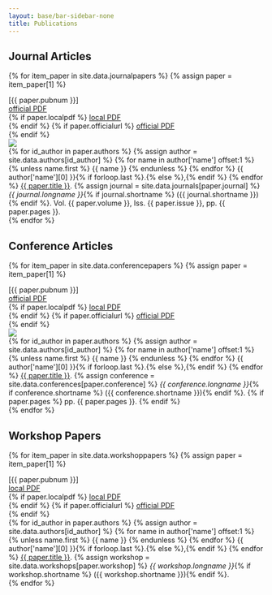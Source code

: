 ```yaml
---
layout: base/bar-sidebar-none
title: Publications
---
```


## Journal Articles
{% for item_paper in site.data.journalpapers %}
  {% assign paper = item_paper[1] %}
  <div class="row">
    <div class="publicationheader">
      <div class="col-md-12">
        <div class="row">
            <div class="col-xs-4">
        [{{ paper.pubnum }}]
            </div>
            <div class="col-xs-4 pull-right text-right hidden-md hidden-lg">
                <a href="{{ paper.officialurl }}">official&nbsp;PDF</a>
            </div>
        </div>
      </div>
    </div>
  </div>
  <div class="row">
    <div class="publicationcontent">
      <div class="publicationlinks hidden-xs hidden-sm">
          {% if paper.localpdf %}
            <a href="{{ site.baseurl }}/publications/{{ paper.localpdf }}">local&nbsp;PDF</a>
            <br>
          {% endif %}
          {% if paper.officialurl %}
            <a href="{{ paper.officialurl }}">official&nbsp;PDF</a>
            <br>
          {% endif %}
      </div>
      <div class="publicationimage">
        <a href="{{ site.baseurl }}/publications/{{ paper.localpdf }}">
          <img src="{{ site.baseurl }}/publications/{{ paper.localthumb }}">
        </a>
      </div>
      <div class="publicationcitation">
          {% for id_author in paper.authors %}
            {% assign author = site.data.authors[id_author] %}
              {% for name in author['name'] offset:1 %}
                {% unless name.first %}
                  {{ name }}
                {% endunless %}
              {% endfor %}
            {{ author['name'][0] }}{% if forloop.last %}.{% else %},{% endif %}
          {% endfor %}
          <a href="{{ site.baseurl }}/publications/{{ paper.localpdf }}">{{ paper.title }}</a>.
          {% assign journal = site.data.journals[paper.journal] %}
          <i>{{ journal.longname }}</i>{% if journal.shortname %} ({{ journal.shortname }}){% endif %}.
          Vol.&nbsp;{{ paper.volume }},
          Iss.&nbsp;{{ paper.issue }},
          pp.&nbsp;{{ paper.pages }}.
      </div>
    </div>
  </div>
{% endfor %}

## Conference Articles
{% for item_paper in site.data.conferencepapers %}
  {% assign paper = item_paper[1] %}
  <div class="row">
    <div class="publicationheader">
      <div class="col-md-12">
        <div class="row">
            <div class="col-xs-4">
        [{{ paper.pubnum }}]
            </div>
            <div class="col-xs-4 pull-right text-right hidden-md hidden-lg">
                <a href="{{ paper.officialurl }}">official&nbsp;PDF</a>
            </div>
        </div>
      </div>
    </div>
  </div>
  <div class="row">
    <div class="publicationcontent">
      <div class="publicationlinks hidden-xs hidden-sm">
          {% if paper.localpdf %}
            <a href="{{ site.baseurl }}/publications/{{ paper.localpdf }}">local&nbsp;PDF</a>
            <br>
          {% endif %}
          {% if paper.officialurl %}
            <a href="{{ paper.officialurl }}">official&nbsp;PDF</a>
            <br>
          {% endif %}
      </div>
      <div class="publicationimage">
        <a href="{{ site.baseurl }}/publications/{{ paper.localpdf }}">
          <img src="{{ site.baseurl }}/publications/{{ paper.localthumb }}">
        </a>
      </div>
      <div class="publicationcitation">
          {% for id_author in paper.authors %}
            {% assign author = site.data.authors[id_author] %}
              {% for name in author['name'] offset:1 %}
                {% unless name.first %}
                  {{ name }}
                {% endunless %}
              {% endfor %}
            {{ author['name'][0] }}{% if forloop.last %}.{% else %},{% endif %}
          {% endfor %}
          <a href="{{ site.baseurl }}/publications/{{ paper.localpdf }}">{{ paper.title }}</a>.
          {% assign conference = site.data.conferences[paper.conference] %}
          <i>{{ conference.longname }}</i>{% if conference.shortname %} <span class="text-nowrap">({{ conference.shortname }})</span>{% endif %}.
          {% if paper.pages %}
          <span class="text-nowrap">pp.&nbsp;{{ paper.pages }}</span>.
          {% endif %}
      </div>
    </div>
  </div>
{% endfor %}

## Workshop Papers
{% for item_paper in site.data.workshoppapers %}
  {% assign paper = item_paper[1] %}
  <div class="row">
    <div class="publicationheader">
      <div class="col-md-12">
        <div class="row">
            <div class="col-xs-4">
        [{{ paper.pubnum }}]
            </div>
            <div class="col-xs-4 pull-right text-right hidden-md hidden-lg">
                <a href="{{ site.baseurl }}/publications/{{ paper.localpdf }}">local&nbsp;PDF</a>
            </div>
        </div>
      </div>
    </div>
  </div>
  <div class="row">
    <div class="publicationcontent">
      <div class="publicationlinks hidden-xs hidden-sm">
          {% if paper.localpdf %}
            <a href="{{ site.baseurl }}/publications/{{ paper.localpdf }}">local&nbsp;PDF</a>
            <br>
          {% endif %}
          {% if paper.officialurl %}
            <a href="{{ paper.officialurl }}">official&nbsp;PDF</a>
            <br>
          {% endif %}
      </div>
      <div class="publicationworkshopcitation">
          {% for id_author in paper.authors %}
            {% assign author = site.data.authors[id_author] %}
              {% for name in author['name'] offset:1 %}
                {% unless name.first %}
                  {{ name }}
                {% endunless %}
              {% endfor %}
            {{ author['name'][0] }}{% if forloop.last %}.{% else %},{% endif %}
          {% endfor %}
          <a href="{{ site.baseurl }}/publications/{{ paper.localpdf }}">{{ paper.title }}</a>.
          {% assign workshop = site.data.workshops[paper.workshop] %}
          <i>{{ workshop.longname }}</i>{% if workshop.shortname %} <span class="text-nowrap">({{ workshop.shortname }})</span>{% endif %}.
      </div>
    </div>
  </div>
{% endfor %}
